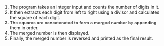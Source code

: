1. The program takes an integer input and counts the number of digits in it.
2. It then extracts each digit from left to right using a divisor and calculates the square of each digit.
3. The squares are concatenated to form a merged number by appending them in order.
4. The merged number is then displayed.
5. Finally, the merged number is reversed and printed as the final result.
